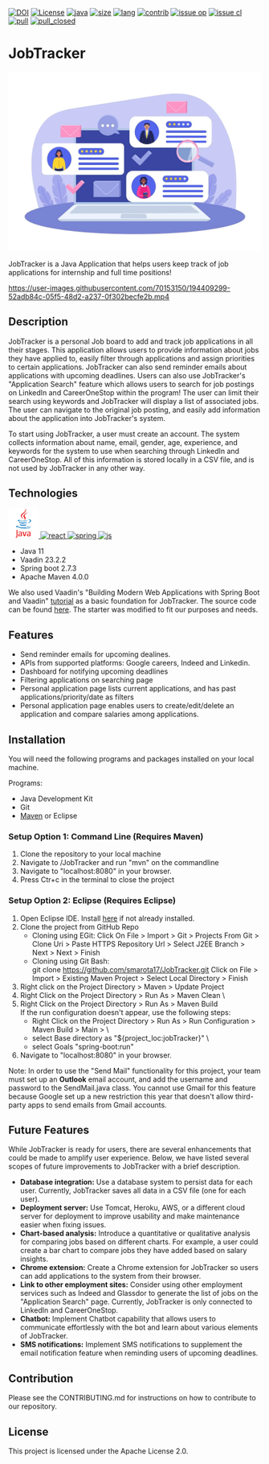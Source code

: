 [![DOI](https://zenodo.org/badge/535341071.svg)](https://zenodo.org/badge/latestdoi/535341071)
[![License](https://img.shields.io/github/license/smarota17/JobTracker?style=plastic)](https://github.com/smarota17/JobTracker/blob/main/LICENSE.md)
[![java](https://img.shields.io/badge/Made%20with-Java-brightgreen?style=plastic)](https://www.oracle.com/java/technologies/downloads/)
[![size](https://img.shields.io/github/languages/code-size/smarota17/JobTracker?style=plastic)](https://github.com/smarota17/JobTracker)
[![lang](https://img.shields.io/github/languages/count/smarota17/JobTracker?style=plastic)](https://github.com/smarota17/JobTracker/search?l=Java&type=code)
[![contrib](https://img.shields.io/github/contributors/smarota17/JobTracker?style=plastic)](https://github.com/smarota17/JobTracker/graphs/contributors)
[![issue op](https://img.shields.io/github/issues/smarota17/JobTracker?style=plastic)](https://github.com/smarota17/JobTracker/issues)
[![issue cl](https://img.shields.io/github/issues-closed/smarota17/JobTracker?style=plastic)](https://github.com/smarota17/JobTracker/issues?q=is%3Aissue+is%3Aclosed)
[![pull](https://img.shields.io/github/issues-pr/smarota17/JobTracker?style=plastic)](https://github.com/smarota17/JobTracker/pulls?q=is%3Aopen+is%3Apr)
[![pull_closed](https://img.shields.io/github/issues-pr-closed/smarota17/JobTracker?style=plastic)](https://github.com/smarota17/JobTracker/pulls?q=is%3Apr+is%3Aclosed)

# JobTracker
<p align="center"><img width="1000" src="https://github.com/smarota17/JobTracker/blob/job-controller/resources/the_job_tracker.jpg"></p>

JobTracker is a Java Application that helps users keep track of job applications for internship and full time positions!

https://user-images.githubusercontent.com/70153150/194409299-52adb84c-05f5-48d2-a237-0f302becfe2b.mp4


## Description

JobTracker is a personal Job board to add and track job applications in all their stages. This application allows users to provide information about jobs they have applied to, easily filter through applications and assign priorities to certain applications. JobTracker can also send reminder emails about applications with upcoming deadlines. Users can also use JobTracker's "Application Search" feature which allows users to search for job postings on LinkedIn and CareerOneStop within the program! The user can limit their search using keywords and JobTracker will display a list of associated jobs. The user can navigate to the original job posting, and easily add information about the application into JobTracker's system. 

To start using JobTracker, a user must create an account. The system collects information about name, email, gender, age, experience, and keywords for the system to use when searching through LinkedIn and CareerOneStop. All of this information is stored locally in a CSV file, and is not used by JobTracker in any other way.

## Technologies
<p align="left">
  <a href="https://www.java.com/en/" target="_blank"> 
    <img src="https://github.com/smarota17/JobTracker/blob/main/resources/java_logo.png" alt="java" height="60"/>
  </a>
  <a href="https://vaadin.com/" target="_blank">
    <img src="https://upload.wikimedia.org/wikipedia/commons/e/e0/Vaadin-logo.svg" alt="react" height="60"/>
  </a>
  <a href="https://spring.io/projects/spring-boot" target="_blank"> 
    <img src="https://miro.medium.com/max/640/1*AbiX4LwtSNozoyfypcKvEg.png" alt="spring" height="65"/>
  </a>
  <a href="https://maven.apache.org/" target="_blank"> 
    <img src="https://idroot.us/wp-content/uploads/2019/12/Apache-Maven-logo.png" alt="js" height="60"/>
  </a>
</p> 

* Java 11
* Vaadin 23.2.2
* Spring boot 2.7.3
* Apache Maven 4.0.0


We also used Vaadin's "Building Modern Web Applications with Spring Boot and Vaadin" [tutorial](https://vaadin.com/docs/latest/tutorial/overview) as a basic foundation for JobTracker. The source code can be found [here](https://github.com/vaadin/flow-crm-tutorial). The starter was modified to fit our purposes and needs. 

## Features
* Send reminder emails for upcoming dealines.
* APIs from supported platforms:  Google careers, Indeed and Linkedin.
* Dashboard for notifying upcoming deadlines
* Filtering applications on searching page
* Personal application page lists current applications, and has past applications/priority/date as filters
* Personal application page enables users to create/edit/delete an application and compare salaries among applications.

## Installation

You will need the following programs and packages installed on your local machine.

Programs:

* Java Development Kit
* Git
* [Maven](https://maven.apache.org/install.html) or Eclipse

### Setup Option 1: Command Line (Requires Maven)
1. Clone the repository to your local machine
2. Navigate to /JobTracker and run "mvn" on the commandline
3. Navigate to "localhost:8080" in your browser.
3. Press Ctr+c in the terminal to close the project

### Setup Option 2: Eclipse (Requires Eclipse)
1. Open Eclipse IDE. Install [here](https://www.eclipse.org/downloads/packages/release/oxygen/3a/eclipse-ide-java-developers) if not already installed.
2. Clone the project from GitHub Repo 
   - Cloning using EGit: 
        Click On File > Import > Git > Projects From Git > Clone Uri > Paste HTTPS Repository Url > Select J2EE Branch > Next > Next > Finish 
   - Cloning using Git Bash:  
        git clone https://github.com/smarota17/JobTracker.git 
        Click on File > Import > Existing Maven Project > Select Local Directory > Finish 
3. Right click on the Project Directory > Maven > Update Project 
4. Right Click on the Project Directory > Run As > Maven Clean \
5. Right Click on the Project Directory > Run As > Maven Build \
      If the run configuration doesn't appear, use the following steps:
      - Right Click on the Project Directory > Run As > Run Configuration > Maven Build > Main > \
      - select Base directory as "${project_loc:jobTracker}" \
      - select Goals "spring-boot:run" 
6. Navigate to "localhost:8080" in your browser.  

Note: In order to use the "Send Mail" functionality for this project, your team must set up an **Outlook** email account, and add the username and password to the SendMail.java class. You cannot use Gmail for this feature because Google set up a new restriction this year that doesn't allow third-party apps to send emails from Gmail accounts. 


## Future Features

While JobTracker is ready for users, there are several enhancements that could be made to amplify user experience. Below, we have listed several scopes of future improvements to JobTracker with a brief description. 

* **Database integration:** Use a database system to persist data for each user. Currently, JobTracker saves all data in a CSV file (one for each user). 
* **Deployment server:** Use Tomcat, Heroku, AWS, or a different cloud server for deployment to improve usability and make maintenance easier when fixing issues.
* **Chart-based analysis:** Introduce a quantitative or qualitative analysis for comparing jobs based on different charts. For example, a user could create a bar chart to compare jobs they have added based on salary insights.
* **Chrome extension:** Create a Chrome extension for JobTracker so users can add applications to the system from their browser. 
* **Link to other employment sites:** Consider using other employment services such as Indeed and Glassdor to generate the list of jobs on the "Application Search" page. Currently, JobTracker is only connected to LinkedIn and CareerOneStop. 
* **Chatbot:** Implement Chatbot capability that allows users to communicate effortlessly with the bot and learn about various elements of JobTracker.
* **SMS notifications:** Implement SMS notifications to supplement the email notification feature when reminding users of upcoming deadlines. 

## Contribution

Please see the CONTRIBUTING.md for instructions on how to contribute to our repository.

## License

This project is licensed under the Apache License 2.0.
